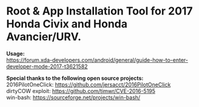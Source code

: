 # Root & App Installation Tool for 2017 Honda Civix and Honda Avancier/URV.

**Usage:**  
https://forum.xda-developers.com/android/general/guide-how-to-enter-developer-mode-2017-t3621582

**Special thanks to the following open source projects:**  
2016PilotOneClick: https://github.com/jersacct/2016PilotOneClick  
dirtyCOW exploit: https://github.com/timwr/CVE-2016-5195  
win-bash: https://sourceforge.net/projects/win-bash/  
